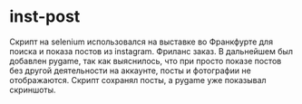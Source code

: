 # inst-post
Скрипт на selenium использовался на выставке во Франкфурте для поиска и показа постов из instagram. Фриланс заказ.
В дальнейшем был добавлен pygame, так как выяснилось, что при просто показе постов без другой деятельности на аккаунте, посты и фотографии не отображаются.
Скрипт сохранял посты, а pygame уже показывал скриншоты.
